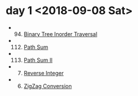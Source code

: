 # day 1 <2018-09-08 Sat>
- 94. [Binary Tree Inorder Traversal](https://leetcode.com/problems/binary-tree-inorder-traversal/description/)
- 112. [Path Sum](https://leetcode.com/problems/path-sum/description/)
- 113. [Path Sum II](https://leetcode.com/problems/path-sum-ii/description/)
- 7. [Reverse Integer](https://leetcode.com/problems/path-sum-ii/description/)
- 6. [ZigZag Conversion](https://leetcode.com/problems/zigzag-conversion/description/)
